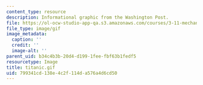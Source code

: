 ```yaml
---
content_type: resource
description: Informational graphic from the Washington Post.
file: https://ol-ocw-studio-app-qa.s3.amazonaws.com/courses/3-11-mechanics-of-materials-fall-1999/799341cd138e4c2f114da576a4d6cd50_titanic.gif
file_type: image/gif
image_metadata:
  caption: ''
  credit: ''
  image-alt: ''
parent_uid: b34c4b3b-20d4-d199-1fee-fbf63b1fedf5
resourcetype: Image
title: titanic.gif
uid: 799341cd-138e-4c2f-114d-a576a4d6cd50
---
```

